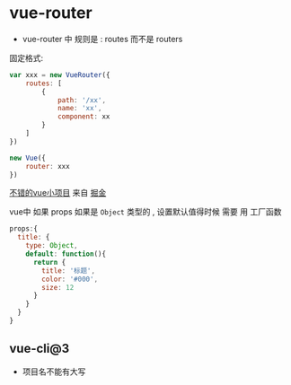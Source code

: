 # vue-router

- vue-router 中 规则是 : routes  而不是 routers

固定格式:

```js
var xxx = new VueRouter({
    routes: [
        {
            path: '/xx',
            name: 'xx',
            component: xx
        }
    ]
})

new Vue({
    router: xxx
})
```



[不错的vue小项目](http://kimy.coding.me/vue-assistant/#/) 来自 [掘金](https://juejin.im/post/59dae969f265da064c389644)



vue中 如果 props 如果是 `Object` 类型的 , 设置默认值得时候 需要 用 工厂函数

```js
props:{
  title: {
    type: Object,
    default: function(){
      return {
        title: '标题',
        color: '#000',
        size: 12
      }
    }
  }
}
```

## vue-cli@3

- 项目名不能有大写